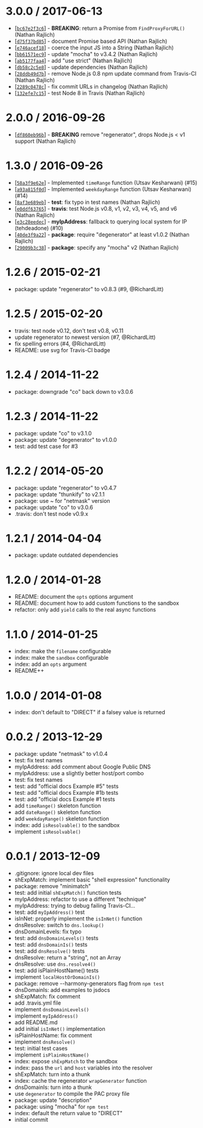 3.0.0 / 2017-06-13
==================

* [[`bc67e2f3c6`](https://github.com/TooTallNate/node-pac-resolver/commit/bc67e2f3c6)] - **BREAKING**: return a Promise from `FindProxyForURL()` (Nathan Rajlich)
* [[`d75f37bd85`](https://github.com/TooTallNate/node-pac-resolver/commit/d75f37bd85)] - document Promise based API (Nathan Rajlich)
* [[`e746acef18`](https://github.com/TooTallNate/node-pac-resolver/commit/e746acef18)] - coerce the input JS into a String (Nathan Rajlich)
* [[`bb61571ec9`](https://github.com/TooTallNate/node-pac-resolver/commit/bb61571ec9)] - update "mocha" to v3.4.2 (Nathan Rajlich)
* [[`ab5177faa4`](https://github.com/TooTallNate/node-pac-resolver/commit/ab5177faa4)] - add "use strict" (Nathan Rajlich)
* [[`db58c2c5e8`](https://github.com/TooTallNate/node-pac-resolver/commit/db58c2c5e8)] - update dependencies (Nathan Rajlich)
* [[`28ddb49d7b`](https://github.com/TooTallNate/node-pac-resolver/commit/28ddb49d7b)] - remove Node.js 0.8 npm update command from Travis-CI (Nathan Rajlich)
* [[`2289c0478c`](https://github.com/TooTallNate/node-pac-resolver/commit/2289c0478c)] - fix commit URLs in changelog (Nathan Rajlich)
* [[`132efe7c15`](https://github.com/TooTallNate/node-pac-resolver/commit/132efe7c15)] - test Node 8 in Travis (Nathan Rajlich)

2.0.0 / 2016-09-26
==================

* [[`df860eb96b`](https://github.com/TooTallNate/node-pac-resolver/commit/df860eb96b)] - **BREAKING** remove "regenerator", drops Node.js < v1 support (Nathan Rajlich)

1.3.0 / 2016-09-26
==================

* [[`58a3f9e62e`](https://github.com/TooTallNate/node-pac-resolver/commit/58a3f9e62e)] - Implemented `timeRange` function (Utsav Kesharwani) (#15)
* [[`a93a815f0d`](https://github.com/TooTallNate/node-pac-resolver/commit/a93a815f0d)] - Implemented `weekdayRange` function (Utsav Kesharwani) (#14)
* [[`8af3e689eb`](https://github.com/TooTallNate/node-pac-resolver/commit/8af3e689eb)] - **test**: fix typo in test names (Nathan Rajlich)
* [[`e0ddf63765`](https://github.com/TooTallNate/node-pac-resolver/commit/e0ddf63765)] - **travis**: test Node.js v0.8, v1, v2, v3, v4, v5, and v6 (Nathan Rajlich)
* [[`e3c28eedec`](https://github.com/TooTallNate/node-pac-resolver/commit/e3c28eedec)] - **myIpAddress**: fallback to querying local system for IP (tehdeadone) (#10)
* [[`40de3f9a22`](https://github.com/TooTallNate/node-pac-resolver/commit/40de3f9a22)] - **package**: require "degenerator" at least v1.0.2 (Nathan Rajlich)
* [[`29009b3c38`](https://github.com/TooTallNate/node-pac-resolver/commit/29009b3c38)] - **package**: specify any "mocha" v2 (Nathan Rajlich)

1.2.6 / 2015-02-21
==================

  * package: update "regenerator" to v0.8.3 (#9, @RichardLitt)

1.2.5 / 2015-02-20
==================

  * travis: test node v0.12, don't test v0.8, v0.11
  * update regenerator to newest version (#7, @RichardLitt)
  * fix spelling errors (#4, @RichardLitt)
  * README: use svg for Travis-CI badge

1.2.4 / 2014-11-22
==================

  * package: downgrade "co" back down to v3.0.6

1.2.3 / 2014-11-22
==================

  * package: update "co" to v3.1.0
  * package: update "degenerator" to v1.0.0
  * test: add test case for #3

1.2.2 / 2014-05-20
==================

  * package: update "regenerator" to v0.4.7
  * package: update "thunkify" to v2.1.1
  * package: use ~ for "netmask" version
  * package: update "co" to v3.0.6
  * .travis: don't test node v0.9.x

1.2.1 / 2014-04-04
==================

  * package: update outdated dependencies

1.2.0 / 2014-01-28
==================

  * README: document the `opts` options argument
  * README: document how to add custom functions to the sandbox
  * refactor: only add `yield` calls to the real async functions

1.1.0 / 2014-01-25
==================

  * index: make the `filename` configurable
  * index: make the `sandbox` configurable
  * index: add an `opts` argument
  * README++

1.0.0 / 2014-01-08
==================

  * index: don't default to "DIRECT" if a falsey value is returned

0.0.2 / 2013-12-29
==================

  * package: update "netmask" to v1.0.4
  * test: fix test names
  * myIpAddress: add comment about Google Public DNS
  * myIpAddress: use a slightly better host/port combo
  * test: fix test names
  * test: add "official docs Example #5" tests
  * test: add "official docs Example #1b tests
  * test: add "official docs Example #1 tests
  * add `timeRange()` skeleton function
  * add `dateRange()` skeleton function
  * add `weekdayRange()` skeleton function
  * index: add `isResolvable()` to the sandbox
  * implement `isResolvable()`

0.0.1 / 2013-12-09
==================

  * .gitignore: ignore local dev files
  * shExpMatch: implement basic "shell expression" functionality
  * package: remove "minimatch"
  * test: add initial `shExpMatch()` function tests
  * myIpAddress: refactor to use a different "technique"
  * myIpAddress: trying to debug failing Travis-CI...
  * test: add `myIpAddress()` test
  * isInNet: properly implement the `isInNet()` function
  * dnsResolve: switch to `dns.lookup()`
  * dnsDomainLevels: fix typo
  * test: add `dnsDomainLevels()` tests
  * test: add `dnsDomainIs()` tests
  * test: add `dnsResolve()` tests
  * dnsResolve: return a "string", not an Array
  * dnsResolve: use `dns.resolve4()`
  * test: add isPlainHostName() tests
  * implement `localHostOrDomainIs()`
  * package: remove --harmony-generators flag from `npm test`
  * dnsDomainIs: add examples to jsdocs
  * shExpMatch: fix comment
  * add .travis.yml file
  * implement `dnsDomainLevels()`
  * implement `myIpAddress()`
  * add README.md
  * add initial `isInNet()` implementation
  * isPlainHostName: fix comment
  * implement `dnsResolve()`
  * test: initial test cases
  * implement `isPlainHostName()`
  * index: expose `shExpMatch` to the sandbox
  * index: pass the `url` and `host` variables into the resolver
  * shExpMatch: turn into a thunk
  * index: cache the regenerator `wrapGenerator` function
  * dnsDomainIs: turn into a thunk
  * use `degenerator` to compile the PAC proxy file
  * package: update "description"
  * package: using "mocha" for `npm test`
  * index: default the return value to "DIRECT"
  * initial commit
